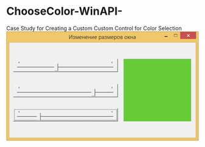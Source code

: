 # ChooseColor-WinAPI-
Case Study for Creating a Custom Custom Control for Color Selection
<br>
![](image.png)
